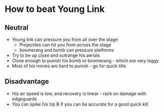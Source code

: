 # How to beat Young Link 

## Neutral

- Young link can pressure you from all over the stage
  - Projectiles can hit you from across the stage
  - boomerang and bomb can pressure platforms
- Try to be up close and outrange his aerials
- Close enough to punish his bomb or boomerang - which are very laggy
- Most of his moves are hard to punish - go for quick tilts

## Disadvantage

- His air speed is low, and recovery is linear - rack on damage with edgeguards
- You can spike his Up B if you can be accurate for a good quick kill
